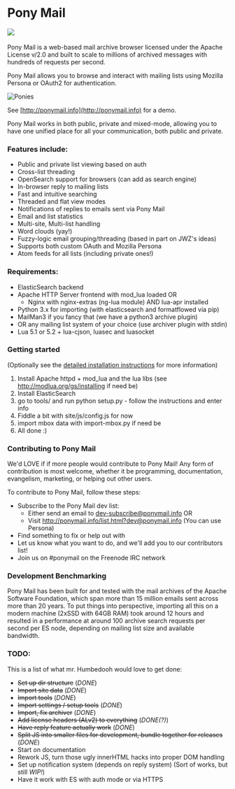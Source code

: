 # Pony Mail
<img src="https://github.com/Humbedooh/ponymail/blob/master/site/images/logo_large.png" align="left"/><br/><br/>
Pony Mail is a web-based mail archive browser
licensed under the Apache License v/2.0 and built to scale 
to millions of archived messages with hundreds of requests 
per second.

Pony Mail allows you to browse and interact with mailing lists 
using Mozilla Persona or OAuth2 for authentication.

![Ponies](https://github.com/Humbedooh/ponymail/blob/master/site/images/demo.png)

See [http://ponymail.info](http://ponymail.info) for a demo.

Pony Mail works in both public, private and mixed-mode, allowing you 
to have one unified place for all your communication, both public and 
private.


### Features include: ###
* Public and private list viewing based on auth
* Cross-list threading
* OpenSearch support for browsers (can add as search engine)
* In-browser reply to mailing lists
* Fast and intuitive searching
* Threaded and flat view modes
* Notifications of replies to emails sent via Pony Mail
* Email and list statistics
* Multi-site, Multi-list handling
* Word clouds (yay!)
* Fuzzy-logic email grouping/threading (based in part on JWZ's ideas)
* Supports both custom OAuth and Mozilla Persona
* Atom feeds for all lists (including private ones!)

### Requirements: ###

* ElasticSearch backend
* Apache HTTP Server frontend with mod_lua loaded OR
  * Nginx with nginx-extras (ng-lua module) AND lua-apr installed
* Python 3.x for importing (with elasticsearch and formatflowed via pip)
* MailMan3 if you fancy that (we have a python3 archive plugin)
* OR any mailing list system of your choice (use archiver plugin with stdin)
* Lua 5.1 or 5.2 + lua-cjson, luasec and luasocket


### Getting started ###
(Optionally see the [detailed installation instructions](docs/INSTALLING.md) for more information)

1. Install Apache httpd + mod_lua and the lua libs (see http://modlua.org/gs/installing if need be)
2. Install ElasticSearch
3. go to tools/ and run python setup.py - follow the instructions and enter info
4. Fiddle a bit with site/js/config.js for now
5. import mbox data with import-mbox.py if need be
6. All done :)


### Contributing to Pony Mail ###
We'd LOVE if if more people would contribute to Pony Mail!
Any form of contribution is most welcome, whether it be programming,
documentation, evangelism, marketing, or helping out other users.

To contribute to Pony Mail, follow these steps:

- Subscribe to the Pony Mail dev list:
  - Either send an email to dev-subscribe@ponymail.info OR
  - Visit http://ponymail.info/list.html?dev@ponymail.info (You can use Persona)
- Find something to fix or help out with
- Let us know what you want to do, and we'll add you to our contributors list!
- Join us on #ponymail on the Freenode IRC network

### Development Benchmarking ###
Pony Mail has been built for and tested with the mail archives of the Apache
Software Foundation, which span more than 15 million emails sent across more
than 20 years. To put things into perspective, importing all this on a modern
machine (2xSSD with 64GB RAM) took around 12 hours and resulted in a performance
at around 100 archive search requests per second per ES node, depending on mailing
list size and available bandwidth.

### TODO: ###
This is a list of what mr. Humbedooh would love to get done:
* ~~Set up dir structure~~ (*DONE*)
* ~~Import site data~~ (*DONE*)
* ~~Import tools~~ (*DONE*)
* ~~Import settings / setup tools~~ (*DONE*)
* ~~Import, fix archiver~~ (*DONE*)
* ~~Add license headers (ALv2) to everything~~ (*DONE(?)*)
* ~~Have reply feature actually work~~ (*DONE*)
* ~~Split JS into smaller files for development, bundle together for releases~~ (*DONE*)
* Start on documentation
* Rework JS, turn those ugly innerHTML hacks into proper DOM handling
* Set up notification system (depends on reply system) (Sort of works, but still *WIP!*)
* Have it work with ES with auth mode or via HTTPS

